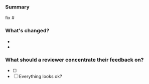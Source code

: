 <!-- Thank you for submitting a Pull Request!

Don't worry, these HTML comments won't render in your issue.
Feel free to delete them once you've read them :) -->

### Summary
<!-- Please describe the purpose of this PR.
Is it fixing a bug or adding a feature?

Please reference relevant issue numbers with action words to close them if relevant. -->

fix #<!-- Enter relevant issue number here -->

### What's changed?
<!-- You can use this section to go into more detail about what's changed.
We recommend using bullet points. -->

- <!-- Enter details of changed filename here -->
-

### What should a reviewer concentrate their feedback on?
<!-- You can use this section to request specific feedback.
We recommend using check boxes. -->

- [ ] <!-- Enter request for specific feedback here -->
- [ ] Everything looks ok?
